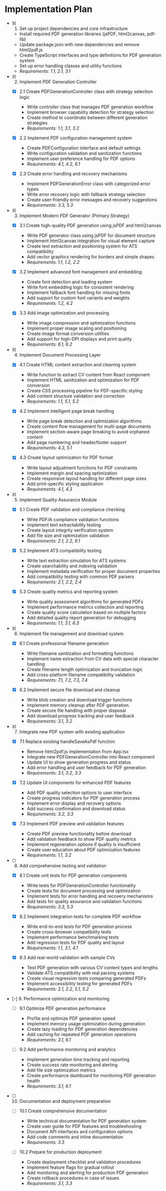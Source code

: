 # Implementation Plan

- [x] 1. Set up project dependencies and core infrastructure
  - Install required PDF generation libraries (jsPDF, html2canvas, pdf-lib)
  - Update package.json with new dependencies and remove html2pdf.js
  - Create TypeScript interfaces and type definitions for PDF generation system
  - Set up error handling classes and utility functions
  - _Requirements: 1.1, 2.1, 3.1_

- [x] 2. Implement PDF Generation Controller
  - [x] 2.1 Create PDFGenerationController class with strategy selection logic
    - Write controller class that manages PDF generation workflow
    - Implement browser capability detection for strategy selection
    - Create method to coordinate between different generation strategies
    - _Requirements: 1.1, 3.1, 3.2_

  - [x] 2.2 Implement PDF configuration management system
    - Create PDFConfiguration interface and default settings
    - Write configuration validation and sanitization functions
    - Implement user preference handling for PDF options
    - _Requirements: 4.1, 4.2, 6.1_

  - [x] 2.3 Create error handling and recovery mechanisms
    - Implement PDFGenerationError class with categorized error types
    - Write error recovery logic with fallback strategy selection
    - Create user-friendly error messages and recovery suggestions
    - _Requirements: 3.3, 5.3_

- [x] 3. Implement Modern PDF Generator (Primary Strategy)
  - [x] 3.1 Create high-quality PDF generation using jsPDF and html2canvas
    - Write PDF generator class using jsPDF for document structure
    - Implement html2canvas integration for visual element capture
    - Create text extraction and positioning system for ATS compatibility
    - Add vector graphics rendering for borders and simple shapes
    - _Requirements: 1.1, 1.2, 2.2_

  - [x] 3.2 Implement advanced font management and embedding
    - Create font detection and loading system
    - Write font embedding logic for consistent rendering
    - Implement fallback font handling for missing fonts
    - Add support for custom font variants and weights
    - _Requirements: 1.2, 4.2_

  - [x] 3.3 Add image optimization and processing
    - Write image compression and optimization functions
    - Implement proper image scaling and positioning
    - Create image format conversion utilities
    - Add support for high-DPI displays and print quality
    - _Requirements: 6.1, 6.2_

- [x] 4. Implement Document Processing Layer
  - [x] 4.1 Create HTML content extraction and cleaning system
    - Write function to extract CV content from React component
    - Implement HTML sanitization and optimization for PDF conversion
    - Create CSS processing pipeline for PDF-specific styling
    - Add content structure validation and correction
    - _Requirements: 1.1, 5.1, 5.2_

  - [x] 4.2 Implement intelligent page break handling
    - Write page break detection and optimization algorithms
    - Create content flow management for multi-page documents
    - Implement section-aware page breaking to avoid orphaned content
    - Add page numbering and header/footer support
    - _Requirements: 4.3, 5.1_

  - [x] 4.3 Create layout optimization for PDF format
    - Write layout adjustment functions for PDF constraints
    - Implement margin and spacing optimization
    - Create responsive layout handling for different page sizes
    - Add print-specific styling application
    - _Requirements: 4.1, 4.3_

- [x] 5. Implement Quality Assurance Module
  - [x] 5.1 Create PDF validation and compliance checking
    - Write PDF/A compliance validation functions
    - Implement text extractability testing
    - Create layout integrity verification system
    - Add file size and optimization validation
    - _Requirements: 2.1, 2.2, 6.1_

  - [x] 5.2 Implement ATS compatibility testing
    - Write text extraction simulation for ATS systems
    - Create searchability and indexing validation
    - Implement metadata verification for proper document properties
    - Add compatibility testing with common PDF parsers
    - _Requirements: 2.1, 2.2, 2.4_

  - [x] 5.3 Create quality metrics and reporting system
    - Write quality assessment algorithms for generated PDFs
    - Implement performance metrics collection and reporting
    - Create quality score calculation based on multiple factors
    - Add detailed quality report generation for debugging
    - _Requirements: 1.1, 3.1, 6.3_

- [x] 6. Implement file management and download system
  - [x] 6.1 Create professional filename generation
    - Write filename sanitization and formatting functions
    - Implement name extraction from CV data with special character handling
    - Create filename length optimization and truncation logic
    - Add cross-platform filename compatibility validation
    - _Requirements: 7.1, 7.2, 7.3, 7.4_

  - [x] 6.2 Implement secure file download and cleanup
    - Write blob creation and download trigger functions
    - Implement memory cleanup after PDF generation
    - Create secure file handling with proper disposal
    - Add download progress tracking and user feedback
    - _Requirements: 3.1, 3.2_

- [x] 7. Integrate new PDF system with existing application
  - [x] 7.1 Replace existing handleSaveAsPdf function
    - Remove html2pdf.js implementation from App.tsx
    - Integrate new PDFGenerationController into React component
    - Update UI to show generation progress and status
    - Add error handling and user feedback for PDF generation
    - _Requirements: 3.1, 3.2, 3.3_

  - [x] 7.2 Update UI components for enhanced PDF features
    - Add PDF quality selection options to user interface
    - Create progress indicators for PDF generation process
    - Implement error display and recovery options
    - Add success confirmation and download status
    - _Requirements: 3.2, 3.3_

  - [x] 7.3 Implement PDF preview and validation features
    - Create PDF preview functionality before download
    - Add validation feedback to show PDF quality metrics
    - Implement regeneration options if quality is insufficient
    - Create user education about PDF optimization features
    - _Requirements: 1.1, 3.2_

- [ ] 8. Add comprehensive testing and validation
  - [x] 8.1 Create unit tests for PDF generation components
    - Write tests for PDFGenerationController functionality
    - Create tests for document processing and optimization
    - Implement tests for error handling and recovery mechanisms
    - Add tests for quality assurance and validation functions
    - _Requirements: 3.3, 5.3_

  - [x] 8.2 Implement integration tests for complete PDF workflow
    - Write end-to-end tests for PDF generation process
    - Create cross-browser compatibility tests
    - Implement performance benchmarking tests
    - Add regression tests for PDF quality and layout
    - _Requirements: 1.1, 3.1, 4.1_

  - [x] 8.3 Add real-world validation with sample CVs
    - Test PDF generation with various CV content types and lengths
    - Validate ATS compatibility with real parsing systems
    - Create visual regression tests comparing generated PDFs
    - Implement accessibility testing for generated PDFs
    - _Requirements: 2.1, 2.2, 5.1, 5.2_

- [-] 9. Performance optimization and monitoring
  - [ ] 9.1 Optimize PDF generation performance
    - Profile and optimize PDF generation speed
    - Implement memory usage optimization during generation
    - Create lazy loading for PDF generation dependencies
    - Add caching for repeated PDF generation operations
    - _Requirements: 3.1, 6.1_

  - [ ] 9.2 Add performance monitoring and analytics
    - Implement generation time tracking and reporting
    - Create success rate monitoring and alerting
    - Add file size optimization metrics
    - Create performance dashboard for monitoring PDF generation health
    - _Requirements: 3.1, 6.1_

- [ ] 10. Documentation and deployment preparation
  - [ ] 10.1 Create comprehensive documentation
    - Write technical documentation for PDF generation system
    - Create user guide for PDF features and troubleshooting
    - Document API interfaces and configuration options
    - Add code comments and inline documentation
    - _Requirements: 3.3_

  - [ ] 10.2 Prepare for production deployment
    - Create deployment checklist and validation procedures
    - Implement feature flags for gradual rollout
    - Add monitoring and alerting for production PDF generation
    - Create rollback procedures in case of issues
    - _Requirements: 3.1, 3.3_